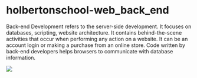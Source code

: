 # holbertonschool-web_back_end


Back-end Development refers to the server-side development. It focuses on databases, scripting, website architecture. It contains behind-the-scene activities that occur when performing any action on a website. It can be an account login or making a purchase from an online store. Code written by back-end developers helps browsers to communicate with database information.

<img src="https://www.guru99.com/images/1/091318_0717_WhatisBacke1.png">
